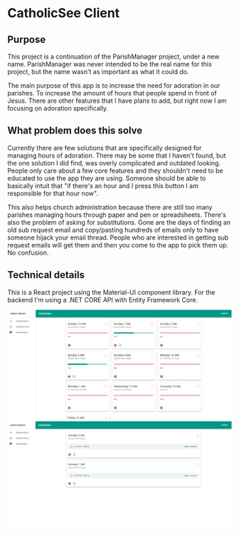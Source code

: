 # CatholicSee Client

## Purpose

This project is a continuation of the ParishManager project, under a new name. ParishManager was never intended to be the real name for this project, but the name wasn't as important as what it could do.

The main purpose of this app is to increase the need for adoration in our parishes. To increase the amount of hours that people spend in front of Jesus. There are other features that I have plans to add, but right now I am focusing on adoration specifically.

## What problem does this solve

Currently there are few solutions that are specifically designed for managing hours of adoration. There may be some that I haven't found, but the one solution I did find, was overly complicated and outdated looking. People only care about a few core features and they shouldn't need to be educated to use the app they are using. Someone should be able to basically intuit that "if there's an hour and I press this button I am responsible for that hour now".

This also helps church administration because there are still too many parishes managing hours through paper and pen or spreadsheets. There's also the problem of asking for substitutions. Gone are the days of finding an old sub request email and copy/pasting hundreds of emails only to have someone hijack your email thread. People who are interested in getting sub request emails will get them and then you come to the app to pick them up. No confusion.

## Technical details

This is a React project using the Material-UI component library. For the backend I'm using a .NET CORE API with Entity Framework Core.

![Available Hours Page](./readme-images/AvailableHours.PNG?raw=true)
![Available Hours Page](./readme-images/ClaimedHours.PNG?raw=true)
